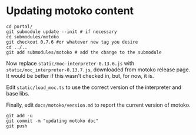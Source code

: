 # Updating motoko content

```
cd portal/
git submodule update --init # if necessary
cd submodules/motoko
git checkout 0.7.6 #or whatever new tag you desire
cd ../..
git add submodules/motoko # add the change to the submodule
```
Now replace `static/moc-interpreter-0.13.6.js` with `static/moc_interpreter-0.13.7.js`, downloaded from motoko release page. It would be better if this wasn't checked in, but, for now, it is.

Edit `static/load_moc.ts` to use the correct version of the interpreter and base libs.

Finally, edit `docs/motoko/version.md` to report the current version of motoko.
```
git add -u
git commit -m "updating motoko doc"
git push
```
